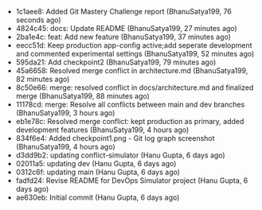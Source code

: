 - 1c1aee8: Added Git Mastery Challenge report (BhanuSatya199, 76 seconds ago)
- 4824c45: docs: Update README (BhanuSatya199, 27 minutes ago)
- 2ba1e4c: feat: Add new feature (BhanuSatya199, 37 minutes ago)
- eecc51d: Keep production app-config active;add seperate development and commented experimental settings (BhanuSatya199, 52 minutes ago)
- 595da21: Add checkpoint2 (BhanuSatya199, 79 minutes ago)
- 45a6658: Resolved merge conflict in architecture.md (BhanuSatya199, 82 minutes ago)
- 8c50e66: merge: resolved conflict in docs/architecture.md and finalized merge (BhanuSatya199, 88 minutes ago)
- 11178cd: merge: Resolve all conflicts between main and dev branches (BhanuSatya199, 3 hours ago)
- eb1e78c: Resolved merge conflict: kept production as primary, added development features (BhanuSatya199, 4 hours ago)
- 834f6e4: Added checkpoint1.png - Git log graph screenshot (BhanuSatya199, 4 hours ago)
- d3dd9b2: updating conflict-simulator (Hanu Gupta, 6 days ago)
- 02011a5: updating dev (Hanu Gupta, 6 days ago)
- 0312c6f: updating main (Hanu Gupta, 6 days ago)
- fadfd24: Revise README for DevOps Simulator project (Hanu Gupta, 6 days ago)
- ae630eb: Initial commit (Hanu Gupta, 6 days ago)